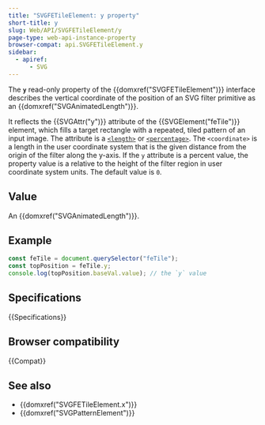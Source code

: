 ```yaml
---
title: "SVGFETileElement: y property"
short-title: y
slug: Web/API/SVGFETileElement/y
page-type: web-api-instance-property
browser-compat: api.SVGFETileElement.y
sidebar:
  - apiref:
      - SVG
---
```


The **`y`** read-only property of the {{domxref("SVGFETileElement")}} interface describes the vertical coordinate of the position of an SVG filter primitive as an {{domxref("SVGAnimatedLength")}}.

It reflects the {{SVGAttr("y")}} attribute of the {{SVGElement("feTile")}} element, which fills a target rectangle with a repeated, tiled pattern of an input image. The attribute is a [`<length>`](/en-US/docs/Web/SVG/Guides/Content_type#length) or [`<percentage>`](/en-US/docs/Web/SVG/Guides/Content_type#percentage). The `<coordinate>` is a length in the user coordinate system that is the given distance from the origin of the filter along the y-axis. If the `y` attribute is a percent value, the property value is a relative to the height of the filter region in user coordinate system units. The default value is `0`.

## Value

An {{domxref("SVGAnimatedLength")}}.

## Example

```js
const feTile = document.querySelector("feTile");
const topPosition = feTile.y;
console.log(topPosition.baseVal.value); // the `y` value
```

## Specifications

{{Specifications}}

## Browser compatibility

{{Compat}}

## See also

- {{domxref("SVGFETileElement.x")}}
- {{domxref("SVGPatternElement")}}
